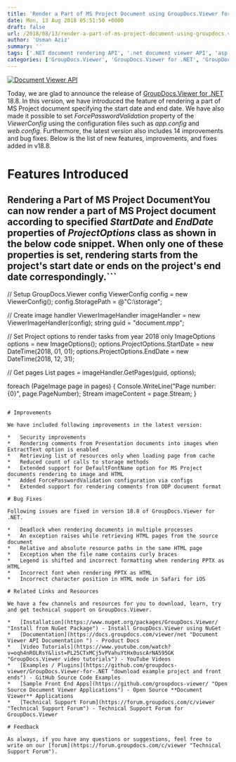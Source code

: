 ```yaml
---
title: 'Render a Part of MS Project Document using GroupDocs.Viewer for .NET 18.8'
date: Mon, 13 Aug 2018 05:51:50 +0000
draft: false
url: /2018/08/13/render-a-part-of-ms-project-document-using-groupdocs.viewer-for-.net-18.8/
author: 'Usman Aziz'
summary: ''
tags: ['.NET document rendering API', '.net document viewer API', 'asp.net document viewer API', 'C# document viewer API', 'document viewer API for .net']
categories: ['GroupDocs.Viewer', 'GroupDocs.Viewer for .NET', 'GroupDocs.Viewer for .NET Releases', 'GroupDocs.Viewer Product Family']
---
```


[![Document Viewer API](https://blog.groupdocs.com/wp-content/uploads/sites/4/2016/11/groupdocs-viewer-net.png)](https://www.groupdocs.com/products/viewer/net)

Today, we are glad to announce the release of [GroupDocs.Viewer for .NET](https://products.groupdocs.com/viewer/net) 18.8. In this version, we have introduced the feature of rendering a part of MS Project document specifying the start date and end date. We have also made it possible to set _ForcePasswordValidation_ property of the _ViewerConfig_ using the configuration files such as _app.config_ and _web.config_. Furthermore, the latest version also includes 14 improvements and bug fixes. Below is the list of new features, improvements, and fixes added in v18.8.

# Features Introduced

## Rendering a Part of MS Project DocumentYou can now render a part of MS Project document according to specified _StartDate_ and _EndDate_ properties of _ProjectOptions_ class as shown in the below code snippet. When only one of these properties is set, rendering starts from the project's start date or ends on the project's end date correspondingly.```
// Setup GroupDocs.Viewer config
ViewerConfig config = new ViewerConfig();
config.StoragePath = @"C:\storage";
   
// Create image handler
ViewerImageHandler imageHandler = new ViewerImageHandler(config);
string guid = "document.mpp";
   
// Set Project options to render tasks from year 2018 only
ImageOptions options = new ImageOptions();
options.ProjectOptions.StartDate = new DateTime(2018, 01, 01);
options.ProjectOptions.EndDate = new DateTime(2018, 12, 31);
  
// Get pages 
List pages = imageHandler.GetPages(guid, options);
   
foreach (PageImage page in pages)
{
     Console.WriteLine("Page number: {0}", page.PageNumber); 
     Stream imageContent = page.Stream;
}
```For more details on this feature, please visit [this](https://docs.groupdocs.com/viewer/net) documentation article.

# Improvements

We have included following improvements in the latest version:

*   Security improvements
*   Rendering comments from Presentation documents into images when ExtractText option is enabled
*   Retrieving list of resources only when loading page from cache
*   Reduced count of calls to storage methods
*   Extended support for DefaultFontName option for MS Project documents rendering to image and HTML
*   Added ForcePasswordValidation configuration via configs
*   Extended support for rendering comments from ODP document format

# Bug Fixes

Following issues are fixed in version 18.8 of GroupDocs.Viewer for .NET.

*   Deadlock when rendering documents in multiple processes
*   An exception raises while retrieving HTML pages from the source document
*   Relative and absolute resource paths in the same HTML page
*   Exception when the file name contains curly braces
*   Legend is shifted and incorrect formatting when rendering PPTX as HTML
*   Incorrect font when rendering PPTX as HTML
*   Incorrect character position in HTML mode in Safari for iOS

# Related Links and Resources

We have a few channels and resources for you to download, learn, try and get technical support on GroupDocs.Viewer.

*   [Installation](https://www.nuget.org/packages/GroupDocs.Viewer/ "Install from NuGet Package") - Install GroupDocs.Viewer using NuGet
*   [Documentation](https://docs.groupdocs.com/viewer/net "Document Viewer API Documentation ") - Product Docs
*   [Video Tutorials](https://www.youtube.com/watch?v=oqh4nROLRsY&list=PL25CTxMCj5vPVahuYtHx0uscArNA595GK "GroupDocs.Viewer video tutorials") - YouTube Videos
*   [Examples / Plugins](https://github.com/groupdocs-viewer/GroupDocs.Viewer-for-.NET "download example project and front ends") - GitHub Source Code Examples
*   [Sample Front End Apps](https://github.com/groupdocs-viewer/ "Open Source Document Viewer Applications") - Open Source **Document Viewer** Applications
*   [Technical Support Forum](https://forum.groupdocs.com/c/viewer "Technical Support Forum") - Technical Support Forum for GroupDocs.Viewer

# Feedback

As always, if you have any questions or suggestions, feel free to write on our [forum](https://forum.groupdocs.com/c/viewer "Technical Support Forum").




